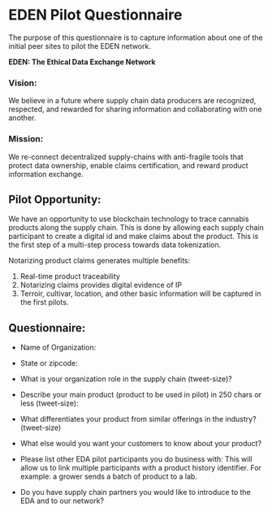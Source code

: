 # EDEN Pilot Questionnaire

The purpose of this questionnaire is to capture information about one of the initial peer sites to pilot the EDEN network.

**EDEN: The Ethical Data Exchange Network**

### Vision:
We believe in a future where supply chain data producers are recognized, respected, and rewarded for sharing information and collaborating with one another.

### Mission:
We re-connect decentralized supply-chains with anti-fragile tools that protect data ownership, enable claims certification, and reward product information exchange.

## Pilot Opportunity:

We have an opportunity to use blockchain technology to trace cannabis products along the supply chain. This is done by allowing each supply chain participant to create a digital id and make claims about the product. This is the first step of a multi-step process towards data tokenization.

Notarizing product claims generates multiple benefits:

1. Real-time product traceability
2. Notarizing claims provides digital evidence of IP
3. Terroir, cultivar, location, and other basic information will be captured in the first pilots.

## Questionnaire:

* Name of Organization:
* State or zipcode:

* What is your organization role in the supply chain (tweet-size)?

* Describe your main product (product to be used in pilot) in 250 chars or less (tweet-size):

* What differentiates your product from similar offerings in the industry? (tweet-size)

* What else would you want your customers to know about your product?

* Please list other EDA pilot participants you do business with:
This will allow us to link multiple participants with a product history identifier. For example: a grower sends a batch of product to a lab.

* Do you have supply chain partners you would like to introduce to the EDA and to our network?
